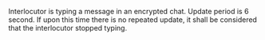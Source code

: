 Interlocutor is typing a message in an encrypted chat. Update period is 6 second. If upon this time there is no repeated update, it shall be considered that the interlocutor stopped typing.
